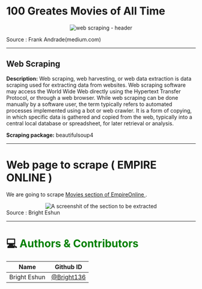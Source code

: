 # 100 Greates Movies of All Time 

<div align='center'>

<img src="https://miro.medium.com/max/720/1*1QcqrOoDE1rKa0NTp1iEtw.webp" alt="web scraping - header" >

</div>

Source : Frank Andrade(medium.com)

___

## Web Scraping
**Description:** Web scraping, web harvesting, or web data extraction is data scraping used for extracting data from websites. Web scraping software may access the World Wide Web directly using the Hypertext Transfer Protocol, or through a web browser. While web scraping can be done manually by a software user, the term typically refers to automated processes implemented using a bot or web crawler. It is a form of copying, in which specific data is gathered and copied from the web, typically into a central local database or spreadsheet, for later retrieval or analysis.

**Scraping package:** beautifulsoup4

___

# Web page to scrape ( EMPIRE ONLINE )
<p>We are going to scrape <a href="https://www.empireonline.com/movies/features/best-movies-2/"> Movies section of EmpireOnline <a> . </p> 

<div align='center'>

<img src="https://drive.google.com/uc?export=view&id=1J0HJJ8mzCu40QbIHfWtvgeXbftVrup1w" alt="A screenshit of the section to be extracted" >

</div>
Source : Bright Eshun

___

# 💻<span style='color:green'> Authors & Contributors </span>

<div align='center'>
    <table>
        <thead>
            <tr>
                <th>Name</th>
                <th>Github ID</th>
            </tr>
        </thead>
        <tbody>
            <tr>
                <td>Bright Eshun</td>
                <td><a href="https://github.com/Bright136" target="_blank" rel="nofollow">@Bright136</a></td>
            </tr>
        </tbody>
    </table>
</div>
